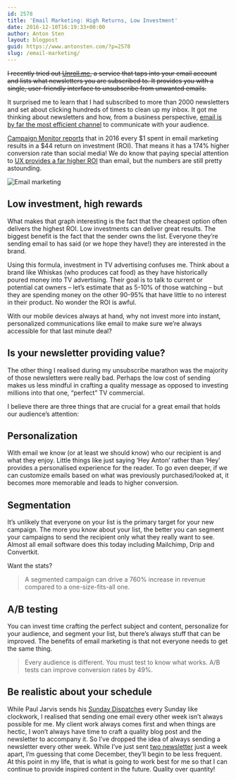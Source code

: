 ```yaml
---
id: 2578
title: 'Email Marketing: High Returns, Low Investment'
date: 2016-12-10T16:19:33+00:00
author: Anton Sten
layout: blogpost
guid: https://www.antonsten.com/?p=2578
slug: /email-marketing/
---
```

~~I recently tried out <a href="https://unroll.me" target="_blank">Unroll.me</a>, a service that taps into your email account and lists what newsletters you are subscribed to. It provides you with a single, user-friendly interface to unsubscribe from unwanted emails.~~

It surprised me to learn that I had subscribed to more than 2000 newsletters and set about clicking hundreds of times to clean up my inbox. It got me thinking about newsletters and how, from a business perspective, <a href="https://www.campaignmonitor.com/resources/guides/email-marketing-new-rules/" target="_blank">email is by far the most efficient channel</a> to communicate with your audience.

<a href="https://www.campaignmonitor.com/company/annual-report/2016/" target="_blank">Campaign Monitor reports</a> that in 2016 every $1 spent in email marketing results in a $44 return on investment (ROI). That means it has a 174% higher conversion rate than social media! We do know that paying special attention to <a href="https://www.antonsten.com/why-user-experiences-matter/" target="_blank">UX provides a far higher ROI</a> than email, but the numbers are still pretty astounding.

![Email marketing](../images/Screen-Shot-2016-12-10-at-15.10.58.png)

## Low investment, high rewards

What makes that graph interesting is the fact that the cheapest option often delivers the highest ROI. Low investments can deliver great results. The biggest benefit is the fact that the sender owns the list. Everyone they’re sending email to has said (or we hope they have!) they are interested in the brand.

Using this formula, investment in TV advertising confuses me. Think about a brand like Whiskas (who produces cat food) as they have historically poured money into TV advertising. Their goal is to talk to current or potential cat owners &#8211; let’s estimate that as 5-10% of those watching &#8211; but they are spending money on the other 90-95% that have little to no interest in their product. No wonder the ROI is awful.

With our mobile devices always at hand, why not invest more into instant, personalized communications like email to make sure we’re always accessible for that last minute deal?

## Is your newsletter providing value?

The other thing I realised during my unsubscribe marathon was the majority of those newsletters were really bad. Perhaps the low cost of sending makes us less mindful in crafting a quality message as opposed to investing millions into that one, “perfect” TV commercial.

I believe there are three things that are crucial for a great email that holds our audience’s attention:

## Personalization

With email we know (or at least we should know) who our recipient is and what they enjoy. Little things like just saying ‘Hey Anton’ rather than ‘Hey’ provides a personalised experience for the reader. To go even deeper, if we can customize emails based on what was previously purchased/looked at, it becomes more memorable and leads to higher conversion.

## Segmentation

It’s unlikely that everyone on your list is the primary target for your new campaign. The more you know about your list, the better you can segment your campaigns to send the recipient only what they really want to see. Almost all email software does this today including Mailchimp, Drip and Convertkit.

Want the stats?

> A segmented campaign can drive a 760% increase in revenue compared to a one-size-fits-all one.

## A/B testing

You can invest time crafting the perfect subject and content, personalize for your audience, and segment your list, but there’s always stuff that can be improved. The benefits of email marketing is that not everyone needs to get the same thing.

> Every audience is different. You must test to know what works. A/B tests can improve conversion rates by 49%.

## Be realistic about your schedule

While Paul Jarvis sends his <a href="https://pjrvs.com" target="_blank">Sunday Dispatches</a> every Sunday like clockwork, I realised that sending one email every other week isn’t always possible for me. My client work always comes first and when things are hectic, I won’t always have time to craft a quality blog post and the newsletter to accompany it. So I’ve dropped the idea of always sending a newsletter every other week. While I’ve just sent <a href="https://www.antonsten.com/newsletter/" target="_blank">two newsletter</a> just a week apart, I’m guessing that come December, they’ll begin to be less frequent. At this point in my life, that is what is going to work best for me so that I can continue to provide inspired content in the future. Quality over quantity!
